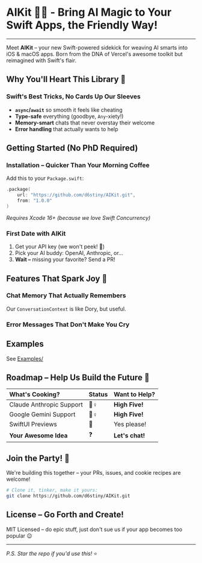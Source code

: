 # AIKit 🤖✨ - Bring AI Magic to Your Swift Apps, the Friendly Way!

---

Meet **AIKit** – your new Swift-powered sidekick for weaving AI smarts into iOS \& macOS apps. Born from the DNA of Vercel's awesome toolkit but reimagined with Swift's flair.

## Why You'll Heart This Library 💖

### **Swift's Best Tricks, No Cards Up Our Sleeves**

- **`async`/`await`** so smooth it feels like cheating
- **Type-safe** everything (goodbye, `Any`-xiety!)
- **Memory-smart** chats that never overstay their welcome
- **Error handling** that actually wants to help

## Getting Started (No PhD Required)

### **Installation – Quicker Than Your Morning Coffee**

Add this to your `Package.swift`:

```swift
.package(
    url: "https://github.com/d6stiny/AIKit.git",
    from: "1.0.0"
)
```

_Requires Xcode 16+ (because we love Swift Concurrency)_

### **First Date with AIKit**

1. Get your API key (we won't peek! 👀)
2. Pick your AI buddy: OpenAI, Anthropic, or...
3. **Wait –** missing your favorite? Send a PR!

## Features That Spark Joy 🎇

### **Chat Memory That Actually Remembers**

Our `ConversationContext` is like Dory, but useful.

### **Error Messages That Don't Make You Cry**

## Examples

See [Examples/](https://github.com/d6stiny/AIKit/tree/main/Examples/)

## Roadmap – Help Us Build the Future 🚀

| What's Cooking?          | Status | Want to Help?   |
| :----------------------- | :----- | :-------------- |
| Claude Anthropic Support | 👷♀️   | **High Five!**  |
| Google Gemini Support    | 👷♀️   | **High Five!**  |
| SwiftUI Previews         | 🎨     | Yes please!     |
| **Your Awesome Idea**    | ❓     | **Let's chat!** |

## Join the Party! 🎉

We're building this together – your PRs, issues, and cookie recipes are welcome!

```bash
# Clone it, tinker, make it yours:
git clone https://github.com/d6stiny/AIKit.git
```

## License – Go Forth and Create!

MIT Licensed – do epic stuff, just don't sue us if your app becomes too popular 😉

---

_P.S. Star the repo if you'd use this!_ ⭐
